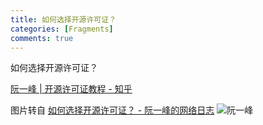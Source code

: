 ```yaml
---
title: 如何选择开源许可证？
categories: [Fragments]
comments: true
---
```

如何选择开源许可证？

[阮一峰 | 开源许可证教程 - 知乎](https://zhuanlan.zhihu.com/p/30186006)

图片转自 [如何选择开源许可证？ - 阮一峰的网络日志](https://www.ruanyifeng.com/blog/2011/05/how_to_choose_free_software_licenses.html)
![阮一峰](http://tva1.sinaimg.cn/large/007aNvkTgy1h7hopia2qbj318g0rse2p.jpg)